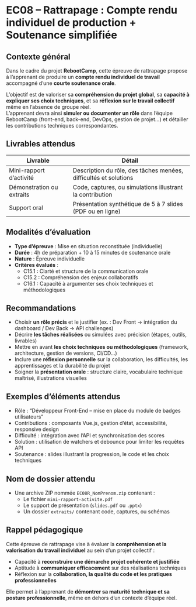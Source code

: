 # EC08 – Rattrapage : Compte rendu individuel de production + Soutenance simplifiée

## Contexte général

Dans le cadre du projet **RebootCamp**, cette épreuve de rattrapage propose à l’apprenant de produire un
**compte rendu individuel de travail** accompagné d’une **courte soutenance orale**.

L’objectif est de valoriser sa **compréhension du projet global**, sa **capacité à expliquer ses choix techniques**, et
sa **réflexion sur le travail collectif** même en l’absence de groupe réel.  
L’apprenant devra ainsi **simuler ou documenter un rôle** dans l’équipe RebootCamp (front-end, back-end, DevOps, gestion
de projet…) et détailler les contributions techniques correspondantes.

## Livrables attendus

| Livrable                  | Détail                                                           |
|---------------------------|------------------------------------------------------------------|
| Mini-rapport d’activité   | Description du rôle, des tâches menées, difficultés et solutions |
| Démonstration ou extraits | Code, captures, ou simulations illustrant la contribution        |
| Support oral              | Présentation synthétique de 5 à 7 slides (PDF ou en ligne)       |

## Modalités d’évaluation

- **Type d’épreuve** : Mise en situation reconstituée (individuelle)
- **Durée** : 4h de préparation + 10 à 15 minutes de soutenance orale
- **Nature** : Épreuve individuelle
- **Critères évalués** :
    - C15.1 : Clarté et structure de la communication orale
    - C15.2 : Compréhension des enjeux collaboratifs
    - C16.1 : Capacité à argumenter ses choix techniques et méthodologiques

## Recommandations

- Choisir **un rôle précis** et le justifier (ex. : Dev Front → intégration du dashboard / Dev Back → API challenges)
- Décrire **les tâches réalisées** ou simulées avec précision (étapes, outils, livrables)
- Mettre en avant **les choix techniques ou méthodologiques** (framework, architecture, gestion de versions, CI/CD…)
- Inclure une **réflexion personnelle** sur la collaboration, les difficultés, les apprentissages et la durabilité du
  projet
- Soigner la **présentation orale** : structure claire, vocabulaire technique maîtrisé, illustrations visuelles

## Exemples d’éléments attendus

- Rôle : “Développeur Front-End – mise en place du module de badges utilisateurs”
- Contributions : composants Vue.js, gestion d’état, accessibilité, responsive design
- Difficulté : intégration avec l’API et synchronisation des scores
- Solution : utilisation de watchers et debounce pour limiter les requêtes API
- Soutenance : slides illustrant la progression, le code et les choix techniques

## Nom de dossier attendu

- Une archive ZIP nommée `EC08R_NomPrenom.zip` contenant :
    - Le fichier `mini-rapport-activite.pdf`
    - Le support de présentation (`slides.pdf` ou `.pptx`)
    - Un dossier `extraits/` contenant code, captures, ou schémas

## Rappel pédagogique

Cette épreuve de rattrapage vise à évaluer la **compréhension et la valorisation du travail individuel** au sein d’un
projet collectif :

- Capacité à **reconstruire une démarche projet cohérente et justifiée**
- Aptitude à **communiquer efficacement** sur des réalisations techniques
- Réflexion sur la **collaboration, la qualité du code et les pratiques professionnelles**

Elle permet à l’apprenant de **démontrer sa maturité technique et sa posture professionnelle**, même en dehors d’un
contexte d’équipe réel.
